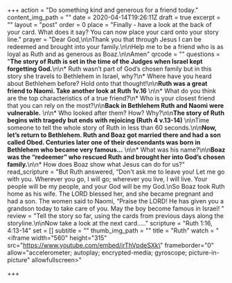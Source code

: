 +++
action = "Do something kind and generous for a friend today."
content_img_path = ""
date = 2020-04-14T19:26:11Z
draft = true
excerpt = ""
layout = "post"
order = 0
place = "Finally - have a look at the back of your card. What does it say? You can now place your card onto your story line."
prayer = "Dear God,\n\nThank you that through Jesus I can be redeemed and brought into your family.\n\nHelp me to be a friend who is as loyal as Ruth and as generous as Boaz.\n\nAmen"
qrcode = ""
questions = "**The story of Ruth is set in the time of the Judges when Israel kept forgetting God.**\n\n* Ruth wasn’t part of God’s chosen family but in this story she travels to Bethlehem in Israel, why?\n* Where have you heard about Bethlehem before? Hold onto that thought!\n\n**Ruth was a great friend to Naomi. Take another look at Ruth 1v.16** \n\n* What do you think are the top characteristics of a true friend?\n* Who is your closest friend that you can rely on the most?\n\n**Back in Bethlehem Ruth and Naomi were vulnerable.**  \n\n* Who looked after them? How? Why?\n\n**The story of Ruth begins with tragedy but ends with rejoicing (Ruth 4 v.13-14)** \n\nTime someone to tell the whole story of Ruth in less than 60 seconds.\n\n**Now, let’s return to Bethlehem. Ruth and Boaz got married there and had a son called Obed. Centuries later one of their descendants was born in Bethlehem who became very famous...** \n\n* What was his name?\n\n**Boaz was the “redeemer” who rescued Ruth and brought her into God’s chosen family.**\n\n* How does Boaz show what Jesus can do for us?"
read_scripture = "But Ruth answered, “Don't ask me to leave you! Let me go with you. Wherever you go, I will go; wherever you live, I will live. Your people will be my people, and your God will be my God.\nSo Boaz took Ruth home as his wife. The LORD blessed her, and she became pregnant and had a son. The women said to Naomi, “Praise the LORD! He has given you a grandson today to take care of you. May the boy become famous in Israel! "
review = "Tell the story so far, using the cards from previous days along the storyline.\n\nNow take a look at the next card….."
scripture = "Ruth 1:16, 4:13-14"
set = []
subtitle = ""
thumb_img_path = ""
title = "Ruth"
watch = "<iframe width=\"560\" height=\"315\" src=\"https://www.youtube.com/embed/irThVpdeSXk\" frameborder=\"0\" allow=\"accelerometer; autoplay; encrypted-media; gyroscope; picture-in-picture\" allowfullscreen></iframe>"

+++
